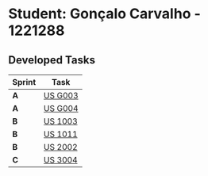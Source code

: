 # Student: Gonçalo Carvalho - 1221288

## Developed Tasks

| Sprint | Task                            |
|--------|---------------------------------|
| **A**  | [US G003](../us_g003/readme.md) |
| **A**  | [US G004](../us_g004/readme.md) |
| **B**  | [US 1003](../us_1003/readme.md) |
| **B**  | [US 1011](../us_1011/readme.md) |
| **B**  | [US 2002](../us_2002/readme.md) |
| **C**  | [US 3004](../us_3004/readme.md) |
